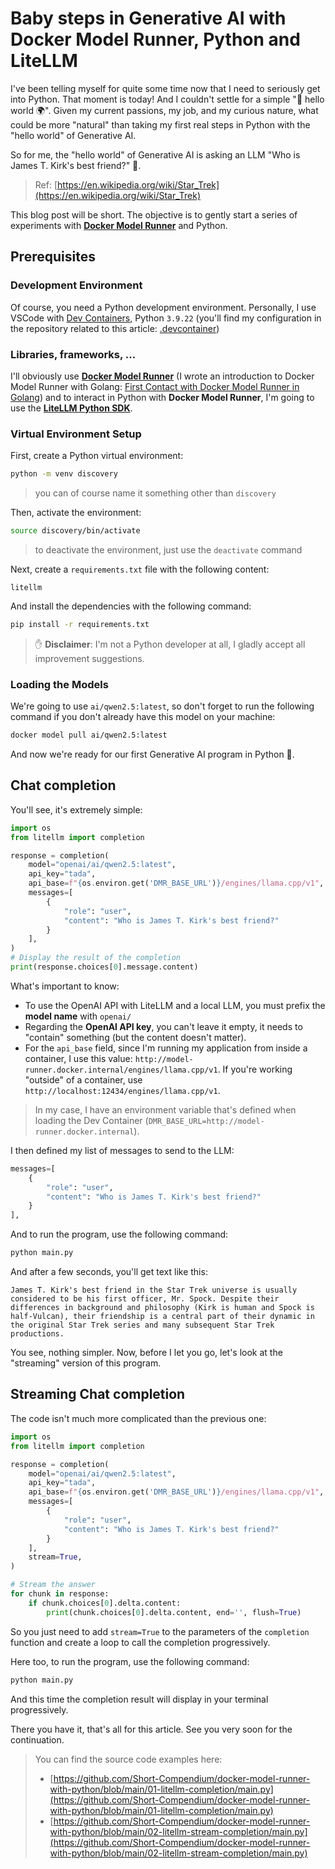 # Baby steps in Generative AI with Docker Model Runner, Python and LiteLLM

I've been telling myself for quite some time now that I need to seriously get into Python. That moment is today!
And I couldn't settle for a simple "👋 hello world 🌍". Given my current passions, my job, and my curious nature, what could be more "natural" than taking my first real steps in Python with the "hello world" of Generative AI.

So for me, the "hello world" of Generative AI is asking an LLM "Who is James T. Kirk's best friend?" 🖖.
> Ref: [https://en.wikipedia.org/wiki/Star_Trek](https://en.wikipedia.org/wiki/Star_Trek)

This blog post will be short. The objective is to gently start a series of experiments with **[Docker Model Runner](https://docs.docker.com/model-runner/)** and Python.

## Prerequisites

### Development Environment

Of course, you need a Python development environment. Personally, I use VSCode with [Dev Containers](https://containers.dev/), Python `3.9.22` (you'll find my configuration in the repository related to this article: [.devcontainer](https://github.com/Short-Compendium/docker-model-runner-with-python/tree/main/.devcontainer))

### Libraries, frameworks, ...

I'll obviously use **[Docker Model Runner](https://docs.docker.com/model-runner/)** (I wrote an introduction to Docker Model Runner with Golang: [First Contact with Docker Model Runner in Golang](https://k33g.hashnode.dev/first-contact-with-docker-model-runner-in-golang)) and to interact in Python with **Docker Model Runner**, I'm going to use the **[LiteLLM Python SDK](https://www.litellm.ai/)**.

### Virtual Environment Setup

First, create a Python virtual environment:
```bash
python -m venv discovery
```
> you can of course name it something other than `discovery`

Then, activate the environment:
```bash
source discovery/bin/activate
```
> to deactivate the environment, just use the `deactivate` command

Next, create a `requirements.txt` file with the following content:
```requirements
litellm
```

And install the dependencies with the following command:

```bash
pip install -r requirements.txt
```

>✋ **Disclaimer**: I'm not a Python developer at all, I gladly accept all improvement suggestions.

### Loading the Models

We're going to use `ai/qwen2.5:latest`, so don't forget to run the following command if you don't already have this model on your machine:

```bash
docker model pull ai/qwen2.5:latest
```

And now we're ready for our first Generative AI program in Python 🚀.

## Chat completion

You'll see, it's extremely simple:
```python
import os
from litellm import completion

response = completion(
    model="openai/ai/qwen2.5:latest", 
    api_key="tada",
    api_base=f"{os.environ.get('DMR_BASE_URL')}/engines/llama.cpp/v1",
    messages=[
        {
            "role": "user", 
            "content": "Who is James T. Kirk's best friend?"
        }
    ],
)
# Display the result of the completion
print(response.choices[0].message.content)
```

What's important to know:

- To use the OpenAI API with LiteLLM and a local LLM, you must prefix the **model name** with `openai/`
- Regarding the **OpenAI API key**, you can't leave it empty, it needs to "contain" something (but the content doesn't matter).
- For the `api_base` field, since I'm running my application from inside a container, I use this value: `http://model-runner.docker.internal/engines/llama.cpp/v1`. If you're working "outside" of a container, use `http://localhost:12434/engines/llama.cpp/v1`.

> In my case, I have an environment variable that's defined when loading the Dev Container (`DMR_BASE_URL=http://model-runner.docker.internal`).

I then defined my list of messages to send to the LLM:
```python
messages=[
    {
        "role": "user", 
        "content": "Who is James T. Kirk's best friend?"
    }
],
```

And to run the program, use the following command:
```bash
python main.py 
```

And after a few seconds, you'll get text like this:
```raw
James T. Kirk's best friend in the Star Trek universe is usually considered to be his first officer, Mr. Spock. Despite their differences in background and philosophy (Kirk is human and Spock is half-Vulcan), their friendship is a central part of their dynamic in the original Star Trek series and many subsequent Star Trek productions.
```

You see, nothing simpler. Now, before I let you go, let's look at the "streaming" version of this program.

## Streaming Chat completion

The code isn't much more complicated than the previous one:
```python
import os
from litellm import completion

response = completion(
    model="openai/ai/qwen2.5:latest", 
    api_key="tada",
    api_base=f"{os.environ.get('DMR_BASE_URL')}/engines/llama.cpp/v1",
    messages=[
        {
            "role": "user", 
            "content": "Who is James T. Kirk's best friend?"
        }
    ],
    stream=True,
)

# Stream the answer
for chunk in response:
    if chunk.choices[0].delta.content:
        print(chunk.choices[0].delta.content, end='', flush=True)

```
So you just need to add `stream=True` to the parameters of the `completion` function and create a loop to call the completion progressively.

Here too, to run the program, use the following command:
```bash
python main.py 
```

And this time the completion result will display in your terminal progressively.

There you have it, that's all for this article. See you very soon for the continuation.

> You can find the source code examples here:
> - [https://github.com/Short-Compendium/docker-model-runner-with-python/blob/main/01-litellm-completion/main.py](https://github.com/Short-Compendium/docker-model-runner-with-python/blob/main/01-litellm-completion/main.py)
> - [https://github.com/Short-Compendium/docker-model-runner-with-python/blob/main/02-litellm-stream-completion/main.py](https://github.com/Short-Compendium/docker-model-runner-with-python/blob/main/02-litellm-stream-completion/main.py)